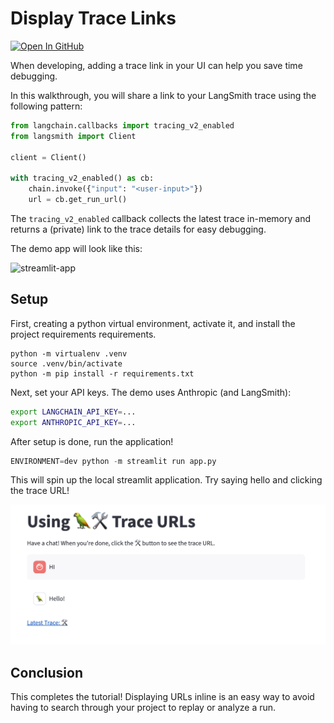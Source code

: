 # Display Trace Links

[![Open In GitHub](https://img.shields.io/badge/GitHub-View%20source-green.svg)](https://github.com/langchain-ai/langsmith-cookbook/tree/main/./tracing-examples/show-trace-url-streamlit/README.md)


When developing, adding a trace link in your UI can help you save time debugging.

In this walkthrough, you will share a link to your LangSmith trace using the following pattern:

```python
from langchain.callbacks import tracing_v2_enabled
from langsmith import Client

client = Client()

with tracing_v2_enabled() as cb:
    chain.invoke({"input": "<user-input>"})
    url = cb.get_run_url()
```

The `tracing_v2_enabled` callback collects the latest trace in-memory and returns a (private) link to the trace details for easy debugging.

The demo app will look like this:

![streamlit-app](./img/trace_url.gif)

## Setup

First, creating a python virtual environment, activate it, and install the project requirements requirements.

```
python -m virtualenv .venv
source .venv/bin/activate
python -m pip install -r requirements.txt 
```

Next, set your API keys. The demo uses Anthropic (and LangSmith):

```bash
export LANGCHAIN_API_KEY=...
export ANTHROPIC_API_KEY=...
```

After setup is done, run the application!

```python
ENVIRONMENT=dev python -m streamlit run app.py
```

This will spin up the local streamlit application. Try saying hello and clicking the trace URL!

![trace url](./img/trace_url_concise.png)

## Conclusion

This completes the tutorial! Displaying URLs inline is an easy way to avoid having to search through your project to replay or analyze a run. 
